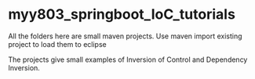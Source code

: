 # myy803_springboot_IoC_tutorials

All the folders here are small maven projects. Use maven import existing project to load them to eclipse

The projects give small examples of Inversion of Control and Dependency Inversion.

